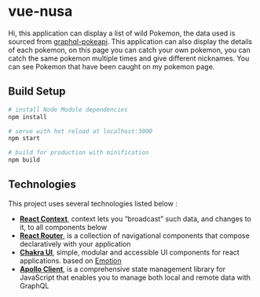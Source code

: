 # vue-nusa

Hi, this application can display a list of wild Pokemon, the data used is sourced from [graphql-pokeapi](https://github.com/mazipan/graphql-pokeapi).
This application can also display the details of each pokemon, on this page you can catch your own pokemon, you can catch the same pokemon multiple times and give different nicknames.
You can see Pokemon that have been caught on my pokemon page.

## Build Setup

``` bash
# install Node Module dependencies
npm install

# serve with hot reload at localhost:3000
npm start

# build for production with minification
npm build
```

## Technologies
This project uses several technologies listed below :

- **[React Context](https://reactjs.org/docs/context.html)**, context lets you “broadcast” such data, and changes to it, to all components below
- **[React Router](https://reactrouter.com/)**, is a collection of navigational components that compose declaratively with your application
- **[Chakra UI](https://chakra-ui.com/)**, simple, modular and accessible UI components for react applications. based on [Emotion](https://emotion.sh/docs/introduction)
- **[Apollo Client](https://chakra-ui.com/)**, is a comprehensive state management library for JavaScript that enables you to manage both local and remote data with GraphQL
